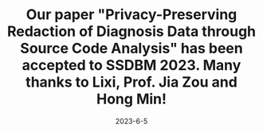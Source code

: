 ---
title: Our paper "Privacy-Preserving Redaction of Diagnosis Data through Source Code Analysis" has been accepted to SSDBM 2023. Many thanks to Lixi, Prof. Jia Zou and Hong Min!
date: 2023-6-5
---